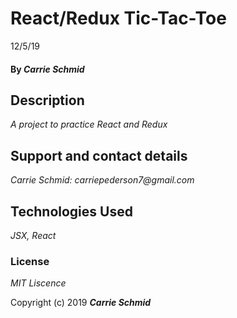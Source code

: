 # React/Redux Tic-Tac-Toe
12/5/19







#### By _**Carrie Schmid**_

## Description

_A project to practice React and Redux_


## Support and contact details


_Carrie Schmid: carriepederson7@gmail.com_

## Technologies Used

_JSX, React_

### License

*MIT Liscence*

Copyright (c) 2019 **_Carrie Schmid_**
